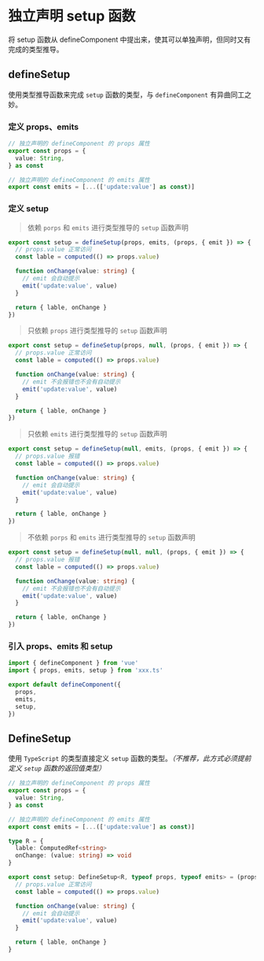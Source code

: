 # 独立声明 setup 函数

将 setup 函数从 defineComponent 中提出来，使其可以单独声明，但同时又有完成的类型推导。

## defineSetup

使用类型推导函数来完成 `setup` 函数的类型，与 `defineComponent` 有异曲同工之妙。

### 定义 props、emits

```ts
// 独立声明的 defineComponent 的 props 属性
export const props = {
  value: String,
} as const

// 独立声明的 defineComponent 的 emits 属性
export const emits = [...(['update:value'] as const)]
```

### 定义 setup

> 依赖 `porps` 和 `emits` 进行类型推导的 `setup` 函数声明

```ts
export const setup = defineSetup(props, emits, (props, { emit }) => {
  // props.value 正常访问
  const lable = computed(() => props.value)

  function onChange(value: string) {
    // emit 会自动提示
    emit('update:value', value)
  }

  return { lable, onChange }
})
```

> 只依赖 `props` 进行类型推导的 `setup` 函数声明

```ts
export const setup = defineSetup(props, null, (props, { emit }) => {
  // props.value 正常访问
  const lable = computed(() => props.value)

  function onChange(value: string) {
    // emit 不会报错也不会有自动提示
    emit('update:value', value)
  }

  return { lable, onChange }
})
```

> 只依赖 `emits` 进行类型推导的 `setup` 函数声明

```ts
export const setup = defineSetup(null, emits, (props, { emit }) => {
  // props.value 报错
  const lable = computed(() => props.value)

  function onChange(value: string) {
    // emit 会自动提示
    emit('update:value', value)
  }

  return { lable, onChange }
})
```

> 不依赖 `porps` 和 `emits` 进行类型推导的 `setup` 函数声明

```ts
export const setup = defineSetup(null, null, (props, { emit }) => {
  // props.value 报错
  const lable = computed(() => props.value)

  function onChange(value: string) {
    // emit 不会报错也不会有自动提示
    emit('update:value', value)
  }

  return { lable, onChange }
})
```

### 引入 props、emits 和 setup

```ts
import { defineComponent } from 'vue'
import { props, emits, setup } from 'xxx.ts'

export default defineComponent({
  props,
  emits,
  setup,
})
```

## DefineSetup

使用 `TypeScript` 的类型直接定义 `setup` 函数的类型。_（不推荐，此方式必须提前定义 `setup` 函数的返回值类型）_

```ts
// 独立声明的 defineComponent 的 props 属性
export const props = {
  value: String,
} as const

// 独立声明的 defineComponent 的 emits 属性
export const emits = [...(['update:value'] as const)]

type R = {
  lable: ComputedRef<string>
  onChange: (value: string) => void
}

export const setup: DefineSetup<R, typeof props, typeof emits> = (props, { emit }) => {
  // props.value 正常访问
  const lable = computed(() => props.value)

  function onChange(value: string) {
    // emit 会自动提示
    emit('update:value', value)
  }

  return { lable, onChange }
}
```
